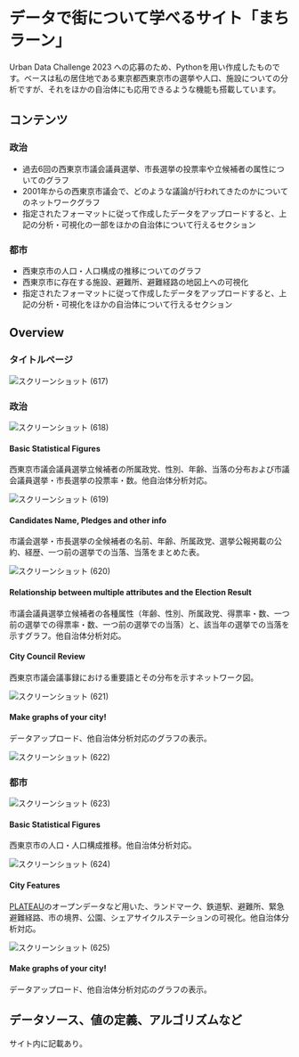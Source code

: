 # データで街について学べるサイト「まちラーン」
Urban Data Challenge 2023 への応募のため、Pythonを用い作成したものです。ベースは私の居住地である東京都西東京市の選挙や人口、施設についての分析ですが、それをほかの自治体にも応用できるような機能も搭載しています。


## コンテンツ
### 政治
+ 過去6回の西東京市議会議員選挙、市長選挙の投票率や立候補者の属性についてのグラフ
+ 2001年からの西東京市議会で、どのような議論が行われてきたのかについてのネットワークグラフ
+ 指定されたフォーマットに従って作成したデータをアップロードすると、上記の分析・可視化の一部をほかの自治体について行えるセクション

### 都市
+ 西東京市の人口・人口構成の推移についてのグラフ
+ 西東京市に存在する施設、避難所、避難経路の地図上への可視化
+ 指定されたフォーマットに従って作成したデータをアップロードすると、上記の分析・可視化をほかの自治体について行えるセクション


## Overview
### タイトルページ
![スクリーンショット (617)](https://github.com/Kyoko-Tachibana/Learning-about-City-from-Data_-Machi-Learn-/assets/156287780/623ab034-d6b1-482b-85fd-500cb460c54d)


### 政治
![スクリーンショット (618)](https://github.com/Kyoko-Tachibana/Learning-about-City-from-Data_-Machi-Learn-/assets/156287780/f9ecc9b9-a054-4445-bdaf-6da2421209ee)


#### Basic Statistical Figures
西東京市議会議員選挙立候補者の所属政党、性別、年齢、当落の分布および市議会議員選挙・市長選挙の投票率・数。他自治体分析対応。

![スクリーンショット (619)](https://github.com/Kyoko-Tachibana/Learning-about-City-from-Data_-Machi-Learn-/assets/156287780/f8c78e07-22f1-4f0f-9f3c-6ead22e3bdd5)


#### Candidates Name, Pledges and other info
市議会選挙・市長選挙の全候補者の名前、年齢、所属政党、選挙公報掲載の公約、経歴、一つ前の選挙での当落、当落をまとめた表。

![スクリーンショット (620)](https://github.com/Kyoko-Tachibana/Learning-about-City-from-Data_-Machi-Learn-/assets/156287780/4e1e687a-0290-4f6c-9390-6159ebc5f394)

#### Relationship between multiple attributes and the Election Result
市議会議員選挙立候補者の各種属性（年齢、性別、所属政党、得票率・数、一つ前の選挙での得票率・数、一つ前の選挙での当落）と、該当年の選挙での当落を示すグラフ。他自治体分析対応。


#### City Council Review
西東京市議会議事録における重要語とその分布を示すネットワーク図。

![スクリーンショット (621)](https://github.com/Kyoko-Tachibana/Learning-about-City-from-Data_-Machi-Learn-/assets/156287780/073f6301-0bea-471c-9ae1-2ea9ca14a0d9)


#### Make graphs of your city!
データアップロード、他自治体分析対応のグラフの表示。

![スクリーンショット (622)](https://github.com/Kyoko-Tachibana/Learning-about-City-from-Data_-Machi-Learn-/assets/156287780/21a2977f-5093-40ff-b586-5396f341bf55)


### 都市

![スクリーンショット (623)](https://github.com/Kyoko-Tachibana/Learning-about-City-from-Data_-Machi-Learn-/assets/156287780/770a14e9-f425-4ff5-b806-47e327754656)


#### Basic Statistical Figures
西東京市の人口・人口構成推移。他自治体分析対応。

![スクリーンショット (624)](https://github.com/Kyoko-Tachibana/Learning-about-City-from-Data_-Machi-Learn-/assets/156287780/0221a59b-b95d-4641-af93-eab081786a29)


#### City Features
[PLATEAU](https://www.mlit.go.jp/plateau/)のオープンデータなど用いた、ランドマーク、鉄道駅、避難所、緊急避難経路、市の境界、公園、シェアサイクルステーションの可視化。他自治体分析対応。

![スクリーンショット (625)](https://github.com/Kyoko-Tachibana/Learning-about-City-from-Data_-Machi-Learn-/assets/156287780/c962fb91-3005-4d31-b34f-5898ae0d8849)

#### Make graphs of your city!
データアップロード、他自治体分析対応のグラフの表示。


## データソース、値の定義、アルゴリズムなど
サイト内に記載あり。




